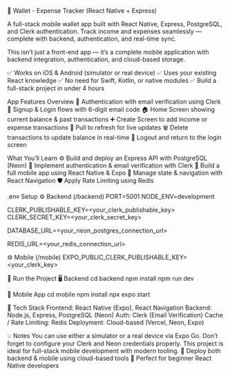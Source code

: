 💸 Wallet - Expense Tracker (React Native + Express) 

A full-stack mobile wallet app built with React Native, Express, PostgreSQL, and Clerk authentication.
Track income and expenses seamlessly — complete with backend, authentication, and real-time sync.

This isn’t just a front-end app — it’s a complete mobile application with backend integration, authentication, and cloud-based storage.

✅ Works on iOS & Android (simulator or real device)
✅ Uses your existing React knowledge
✅ No need for Swift, Kotlin, or native modules
✅ Build a full-stack project in under 4 hours


App Features Overview
🔐 Authentication with email verification using Clerk
📝 Signup & Login flows with 6-digit email code
🏠 Home Screen showing current balance & past transactions
➕ Create Screen to add income or expense transactions
🔄 Pull to refresh for live updates
🗑️ Delete transactions to update balance in real-time
🚪 Logout and return to the login screen

What You’ll Learn
⚙️ Build and deploy an Express API with PostgreSQL (Neon)
🔐 Implement authentication & email verification with Clerk
📲 Build a full mobile app using React Native & Expo
🧵 Manage state & navigation with React Navigation
🛡️ Apply Rate Limiting using Redis

.env Setup
⚙️ Backend (/backend)
PORT=5001
NODE_ENV=development

CLERK_PUBLISHABLE_KEY=<your_clerk_publishable_key>
CLERK_SECRET_KEY=<your_clerk_secret_key>

DATABASE_URL=<your_neon_postgres_connection_url>

REDIS_URL=<your_redis_connection_url>

⚙️ Mobile (/mobile)
EXPO_PUBLIC_CLERK_PUBLISHABLE_KEY=<your_clerk_key>

🚀 Run the Project
🖥️ Backend
cd backend
npm install
npm run dev

📱 Mobile App
cd mobile
npm install
npx expo start

🧩 Tech Stack
Frontend: React Native (Expo), React Navigation
Backend: Node.js, Express, PostgreSQL (Neon)
Auth: Clerk (Email Verification)
Cache / Rate Limiting: Redis
Deployment: Cloud-based (Vercel, Neon, Expo)

💡 Notes
You can use either a simulator or a real device via Expo Go.
Don’t forget to configure your Clerk and Neon credentials properly.
This project is ideal for full-stack mobile development with modern tooling.
🚀 Deploy both backend & mobile using cloud-based tools
🧪 Perfect for beginner React Native developers
